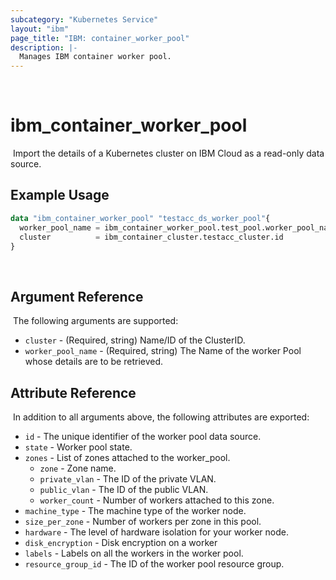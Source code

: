 ```yaml
---
subcategory: "Kubernetes Service"
layout: "ibm"
page_title: "IBM: container_worker_pool"
description: |-
  Manages IBM container worker pool.
---
```

​
# ibm\_container_worker_pool
​
Import the details of a Kubernetes cluster on IBM Cloud as a read-only data source.
​
## Example Usage
```terraform
data "ibm_container_worker_pool" "testacc_ds_worker_pool"{
  worker_pool_name = ibm_container_worker_pool.test_pool.worker_pool_name
  cluster          = ibm_container_cluster.testacc_cluster.id
}
```
​
## Argument Reference
​
The following arguments are supported:

* `cluster` - (Required, string) Name/ID  of the ClusterID.
* `worker_pool_name` - (Required, string) The Name of the worker Pool whose details are to be retrieved.
​
## Attribute Reference
​
In addition to all arguments above, the following attributes are exported:
​
* `id` - The unique identifier of the worker pool data source.
* `state` - Worker pool state.
* `zones` - List of zones attached to the worker_pool.
   * `zone` - Zone name.
   * `private_vlan` - The ID of the private VLAN.
   * `public_vlan` - The ID of the public VLAN.
   * `worker_count` - Number of workers attached to this zone.
* `machine_type` - The machine type of the worker node.
* `size_per_zone` - Number of workers per zone in this pool.
* `hardware` - The level of hardware isolation for your worker node. 
* `disk_encryption` - Disk encryption on a worker
* `labels` - Labels on all the workers in the worker pool.
* `resource_group_id` - The ID of the worker pool resource group.